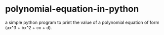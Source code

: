 # polynomial-equation-in-python


a simple python program to print the value of a polynomial equation of form (ax^3 + bx^2 + cx + d).
